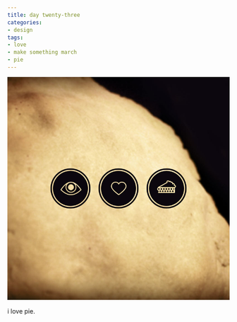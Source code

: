 ```yaml
---
title: day twenty-three
categories:
- design
tags:
- love
- make something march
- pie
---
```


![](03/23.jpg)

i love pie.
